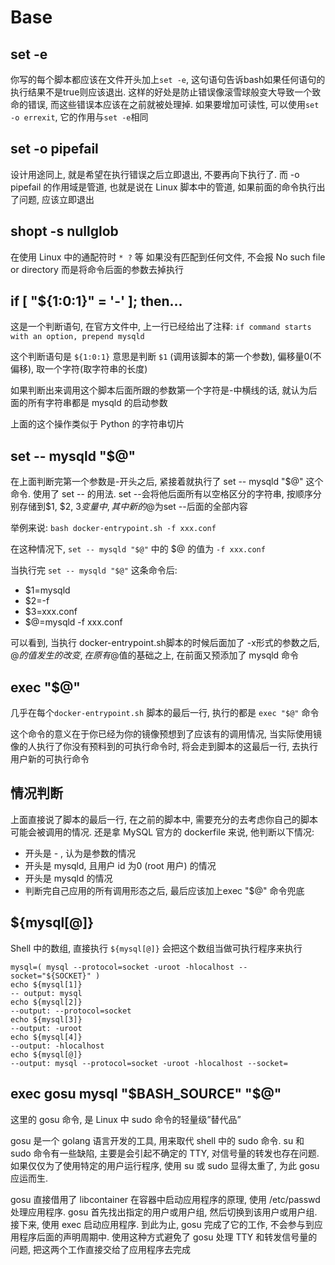 # Base

## set -e

你写的每个脚本都应该在文件开头加上`set -e`, 这句语句告诉bash如果任何语句的执行结果不是true则应该退出. 这样的好处是防止错误像滚雪球般变大导致一个致命的错误, 而这些错误本应该在之前就被处理掉. 如果要增加可读性, 可以使用`set -o errexit`, 它的作用与`set -e`相同

## set -o pipefail

设计用途同上, 就是希望在执行错误之后立即退出, 不要再向下执行了. 而 -o pipefail 的作用域是管道, 也就是说在 Linux 脚本中的管道, 如果前面的命令执行出了问题, 应该立即退出

## shopt -s nullglob

在使用 Linux 中的通配符时 `* ?` 等 如果没有匹配到任何文件, 不会报 No such file or directory 而是将命令后面的参数去掉执行

## if [ "${1:0:1}" = '-' ]; then...

这是一个判断语句, 在官方文件中, 上一行已经给出了注释: `if command starts with an option, prepend mysqld`

这个判断语句是 `${1:0:1}` 意思是判断 `$1` (调用该脚本的第一个参数), 偏移量0(不偏移), 取一个字符(取字符串的长度)

如果判断出来调用这个脚本后面所跟的参数第一个字符是-中横线的话, 就认为后面的所有字符串都是 mysqld 的启动参数

上面的这个操作类似于 Python 的字符串切片

## set -- mysqld "$@"

在上面判断完第一个参数是-开头之后, 紧接着就执行了 set -- mysqld "$@" 这个命令. 使用了 set -- 的用法. set --会将他后面所有以空格区分的字符串, 按顺序分别存储到$1, $2, $3 变量中, 其中新的$@为set --后面的全部内容

举例来说: `bash docker-entrypoint.sh -f xxx.conf`

在这种情况下, `set -- mysqld "$@"` 中的 $@ 的值为 `-f xxx.conf`

当执行完 `set -- mysqld "$@"` 这条命令后:

- $1=mysqld
- $2=-f
- $3=xxx.conf
- $@=mysqld -f xxx.conf

可以看到, 当执行 docker-entrypoint.sh脚本的时候后面加了 -x形式的参数之后, $@的值发生的改变, 在原有$@值的基础之上, 在前面又预添加了 mysqld 命令

## exec "$@"

几乎在每个`docker-entrypoint.sh` 脚本的最后一行, 执行的都是 `exec "$@"` 命令

这个命令的意义在于你已经为你的镜像预想到了应该有的调用情况, 当实际使用镜像的人执行了你没有预料到的可执行命令时, 将会走到脚本的这最后一行, 去执行用户新的可执行命令

## 情况判断

上面直接说了脚本的最后一行, 在之前的脚本中, 需要充分的去考虑你自己的脚本可能会被调用的情况. 还是拿 MySQL 官方的 dockerfile 来说, 他判断以下情况:

- 开头是 - , 认为是参数的情况
- 开头是 mysqld, 且用户 id 为0 (root 用户) 的情况
- 开头是 mysqld 的情况
- 判断完自己应用的所有调用形态之后, 最后应该加上exec "$@" 命令兜底

## ${mysql[@]}

Shell 中的数组, 直接执行 `${mysql[@]}` 会把这个数组当做可执行程序来执行

```shell
mysql=( mysql --protocol=socket -uroot -hlocalhost --socket="${SOCKET}" )
echo ${mysql[1]}
-- output: mysql
echo ${mysql[2]}
--output: --protocol=socket
echo ${mysql[3]}
--output: -uroot
echo ${mysql[4]}
--output: -hlocalhost
echo ${mysql[@]}
--output: mysql --protocol=socket -uroot -hlocalhost --socket=
```

## exec gosu mysql "$BASH_SOURCE" "$@"

这里的 gosu 命令, 是 Linux 中 sudo 命令的轻量级”替代品”

gosu 是一个 golang 语言开发的工具, 用来取代 shell 中的 sudo 命令. su 和 sudo 命令有一些缺陷, 主要是会引起不确定的 TTY, 对信号量的转发也存在问题. 如果仅仅为了使用特定的用户运行程序, 使用 su 或 sudo 显得太重了, 为此 gosu 应运而生.

gosu 直接借用了 libcontainer 在容器中启动应用程序的原理, 使用 /etc/passwd 处理应用程序. gosu 首先找出指定的用户或用户组, 然后切换到该用户或用户组. 接下来, 使用 exec 启动应用程序. 到此为止, gosu 完成了它的工作, 不会参与到应用程序后面的声明周期中. 使用这种方式避免了 gosu 处理 TTY 和转发信号量的问题, 把这两个工作直接交给了应用程序去完成

